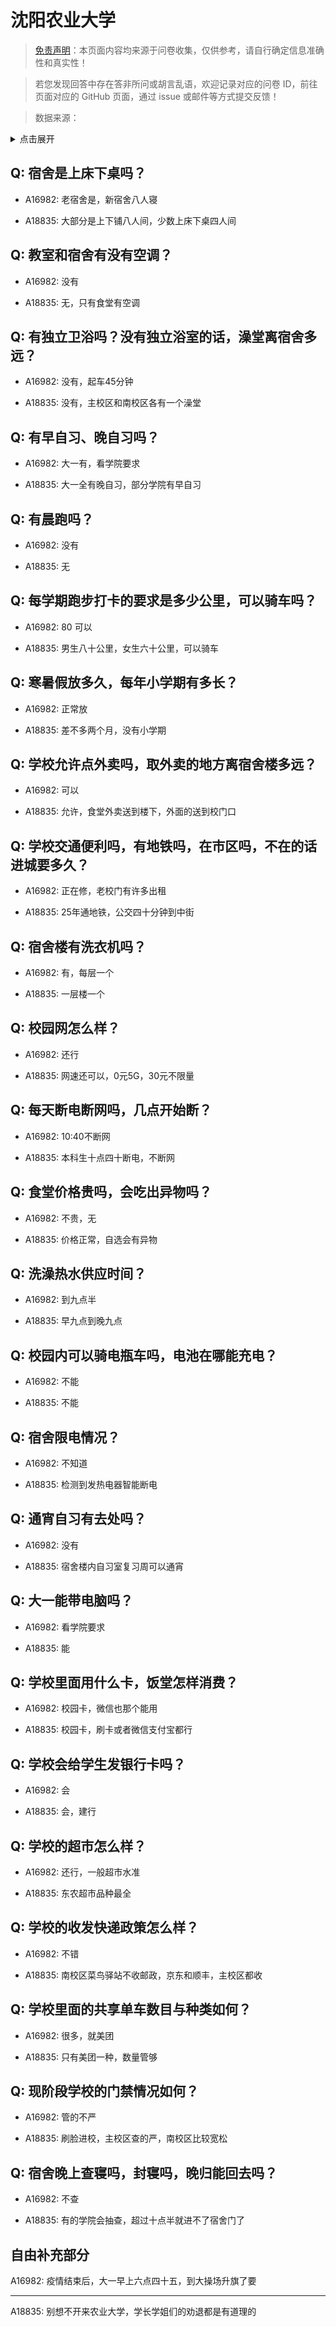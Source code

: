 # 沈阳农业大学

> [免责声明](https://colleges.chat/#_3)：本页面内容均来源于问卷收集，仅供参考，请自行确定信息准确性和真实性！

> 若您发现回答中存在答非所问或胡言乱语，欢迎记录对应的问卷 ID，前往页面对应的 GitHub 页面，通过 issue 或邮件等方式提交反馈！

> 数据来源：

<details><summary>点击展开</summary>
<ul>
<li>A16982: 匿名 (2023 年 03 月)</li>
<li>A18835: 匿名 (2023 年 06 月)</li>
</ul>
</details>

## Q: 宿舍是上床下桌吗？

- A16982: 老宿舍是，新宿舍八人寝

- A18835: 大部分是上下铺八人间，少数上床下桌四人间

## Q: 教室和宿舍有没有空调？

- A16982: 没有

- A18835: 无，只有食堂有空调

## Q: 有独立卫浴吗？没有独立浴室的话，澡堂离宿舍多远？

- A16982: 没有，起车45分钟

- A18835: 没有，主校区和南校区各有一个澡堂

## Q: 有早自习、晚自习吗？

- A16982: 大一有，看学院要求

- A18835: 大一全有晚自习，部分学院有早自习

## Q: 有晨跑吗？

- A16982: 没有

- A18835: 无

## Q: 每学期跑步打卡的要求是多少公里，可以骑车吗？

- A16982: 80 可以

- A18835: 男生八十公里，女生六十公里，可以骑车

## Q: 寒暑假放多久，每年小学期有多长？

- A16982: 正常放

- A18835: 差不多两个月，没有小学期

## Q: 学校允许点外卖吗，取外卖的地方离宿舍楼多远？

- A16982: 可以

- A18835: 允许，食堂外卖送到楼下，外面的送到校门口

## Q: 学校交通便利吗，有地铁吗，在市区吗，不在的话进城要多久？

- A16982: 正在修，老校门有许多出租

- A18835: 25年通地铁，公交四十分钟到中街

## Q: 宿舍楼有洗衣机吗？

- A16982: 有，每层一个

- A18835: 一层楼一个

## Q: 校园网怎么样？

- A16982: 还行

- A18835: 网速还可以，0元5G，30元不限量

## Q: 每天断电断网吗，几点开始断？

- A16982: 10:40不断网

- A18835: 本科生十点四十断电，不断网

## Q: 食堂价格贵吗，会吃出异物吗？

- A16982: 不贵，无

- A18835: 价格正常，自选会有异物

## Q: 洗澡热水供应时间？

- A16982: 到九点半

- A18835: 早九点到晚九点

## Q: 校园内可以骑电瓶车吗，电池在哪能充电？

- A16982: 不能

- A18835: 不能

## Q: 宿舍限电情况？

- A16982: 不知道

- A18835: 检测到发热电器智能断电

## Q: 通宵自习有去处吗？

- A16982: 没有

- A18835: 宿舍楼内自习室复习周可以通宵

## Q: 大一能带电脑吗？

- A16982: 看学院要求

- A18835: 能

## Q: 学校里面用什么卡，饭堂怎样消费？

- A16982: 校园卡，微信也那个能用

- A18835: 校园卡，刷卡或者微信支付宝都行

## Q: 学校会给学生发银行卡吗？

- A16982: 会

- A18835: 会，建行

## Q: 学校的超市怎么样？

- A16982: 还行，一般超市水准

- A18835: 东农超市品种最全

## Q: 学校的收发快递政策怎么样？

- A16982: 不错

- A18835: 南校区菜鸟驿站不收邮政，京东和顺丰，主校区都收

## Q: 学校里面的共享单车数目与种类如何？

- A16982: 很多，就美团

- A18835: 只有美团一种，数量管够

## Q: 现阶段学校的门禁情况如何？

- A16982: 管的不严

- A18835: 刷脸进校，主校区查的严，南校区比较宽松

## Q: 宿舍晚上查寝吗，封寝吗，晚归能回去吗？

- A16982: 不查

- A18835: 有的学院会抽查，超过十点半就进不了宿舍门了

## 自由补充部分

A16982: 疫情结束后，大一早上六点四十五，到大操场升旗了要

***

A18835: 别想不开来农业大学，学长学姐们的劝退都是有道理的